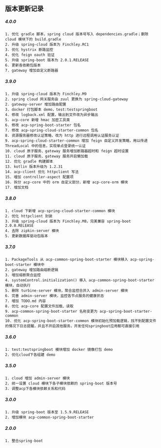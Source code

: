 ## 版本更新记录
##### 4.0.0
    1. 优化 gradle 脚本，spring cloud 版本号写入 dependencies.gradle；删除 cloud 模块下的 build.gradle
    2. 升级 spring-cloud 版本为 Finchley.RC1
    3. 优化 hystrix 断路监控
    4. 优化 feign oauth 验证
    5. 升级 spring-boot 版本为 2.0.1.RELEASE
    6. 更新各依赖包版本
    7. gateway 增加自定义断路器
##### 3.9.0
    1. 升级 spring-cloud 版本为 Finchley.M9
    2. spring cloud 网关服务由 zuul 更换为 spring-cloud-gateway
    2. gateway-server 增加路由配置
    3. docker 打包脚本 demo，test:testspringboot
    4. 修改 logback.xml 配置，输出到文件改为异步输出
    5. acp-core 新增 hmac 加密工具类
    6. 修改 acp-spring-boot-starter 包名
    7. 修改 acp-spring-cloud-starter-common 包名
    8. 资源服务器修改认证策略，改为 http 进行远程调用认证服务认证
    9. acp-spring-cloud-starter-common 增加 feign 自定义并发策略，用以传递 ThreadLocal 中的信息，实现单点登录统一认证
    10. cloud 原子服务、gateway 服务增加断路器超时和 feign 超时设置
    11. cloud 原子服务、gateway 服务开启懒加载
    12. 优化 gradle 构建脚本
    13. kotlin 版本升级为 1.2.31
    14. acp-client 优化 httpclient 写法
    15. 增加 controller-aspect 配置项
    16. 拆分 acp-core 中的 orm 自定义部分，新增 acp-core-orm 模块
    17. 增加文档
##### 3.8.0
    1. cloud 下新增 acp-spring-cloud-starter-common 模块
    2. 优化 httpclient 封装
    3. 升级 spring-cloud 版本为 Finchley.M8，完美兼容 spring-boot 2.0.0.RELEASE
    4. 去除 zipkin-server 模块
    5. 更新数据库驱动包版本
##### 3.7.0
    1. PackageTools 从 acp-common-spring-boot-starter 模块移入 acp-spring-boot-starter 模块中
    2. gateway 增加路由熔断逻辑
    3. 增加熔断聚合监控
    4. systemControl.initialization() 移入 acp-common-spring-boot-starter 模块，自动执行
    5. 删除 turbine-server 模块，聚合监控合并入 admin-server 模块
    6. 完善 admin-server 模块，监控各节点服务的健康状态
    7. 增加 TODO.md 内容
    8. 优化 acp-core 配置文件加载、读取
    9. acp-common-spring-boot-starter 名称变更为 acp-spring-boot-starter-common
    10. 优化 acp-spring-boot-starter-common 模块初始化预加载逻辑，找不到配置文件的情况下日志提醒，并且不开启其他服务，开发任何springboot应用都可直接引用
##### 3.6.0
    1. test:testspringboot 模块增加 docker 镜像打包 demo
    2. 优化cloud下各组建 demo
##### 3.5.0
    1. cloud 增加 admin-server 模块
    2. 统一设置 cloud 模块下各子模块依赖的 spring-boot 版本号
    3. 调整acp下各模块依赖关系和代码
##### 3.0.0
    1. 升级 spring-boot 版本至 1.5.9.RELEASE
    2. 增加模块 acp-common-spring-boot-starter
##### 2.0.0
    1. 整合spring-boot